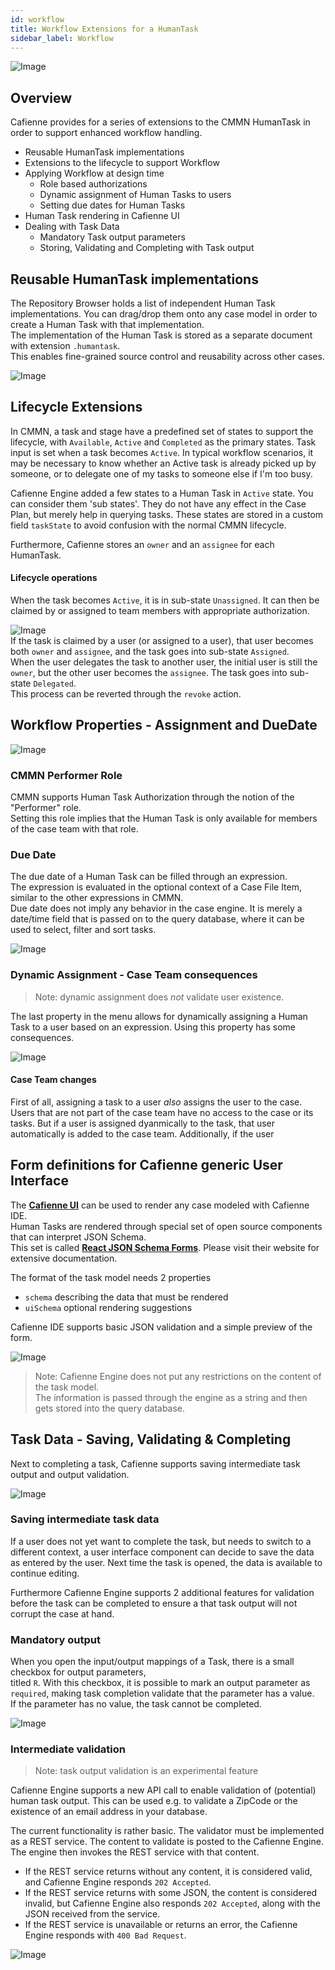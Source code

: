 ```yaml
---
id: workflow
title: Workflow Extensions for a HumanTask
sidebar_label: Workflow
---
```


![Image](assets/extensions/workflow-extensions.png)

## Overview

Cafienne provides for a series of extensions to the CMMN HumanTask in order to support enhanced workflow handling.

- Reusable HumanTask implementations
- Extensions to the lifecycle to support Workflow
- Applying Workflow at design time
  - Role based authorizations
  - Dynamic assignment of Human Tasks to users
  - Setting due dates for Human Tasks
- Human Task rendering in Cafienne UI
- Dealing with Task Data
  - Mandatory Task output parameters
  - Storing, Validating and Completing with Task output

## Reusable HumanTask implementations

The Repository Browser holds a list of independent Human Task implementations.
You can drag/drop them onto any case model in order to create a Human Task with that implementation.
<br />
The implementation of the Human Task is stored as a separate document with extension `.humantask`.
<br />
This enables fine-grained source control and reusability across other cases.

![Image](assets/extensions/reusable-implementations.png)

## Lifecycle Extensions

In CMMN, a task and stage have a predefined set of states to support the lifecycle, with `Available`, `Active` and `Completed` as the primary states.
Task input is set when a task becomes `Active`.
In typical workflow scenarios, it may be necessary to know whether an Active task is already picked up by someone, or to delegate one of my tasks to someone else if I'm too busy.

Cafienne Engine added a few states to a Human Task in `Active` state. You can consider them 'sub states'. They do not have any effect in the Case Plan, but merely help in querying tasks.
These states are stored in a custom field `taskState` to avoid confusion with the normal CMMN lifecycle.

Furthermore, Cafienne stores an `owner` and an `assignee` for each HumanTask.

#### Lifecycle operations
When the task becomes `Active`, it is in sub-state `Unassigned`. It can then be claimed by or assigned to team members with appropriate authorization.

![Image](assets/extensions/task-lifecycle-api.png)
<br />
If the task is claimed by a user (or assigned to a user), that user becomes both `owner` and `assignee`, and the task goes into sub-state `Assigned`.
<br />
When the user delegates the task to another user, the initial user is still the `owner`, but the other user becomes the `assignee`. The task goes into sub-state `Delegated`.
<br />
This process can be reverted through the `revoke` action.

## Workflow Properties - Assignment and DueDate

![Image](assets/extensions/workflow-properties-extended.png)

### CMMN Performer Role
CMMN supports Human Task Authorization through the notion of the "Performer" role. 
<br />
Setting this role implies that the Human Task is only available for members of the case team with that role.

### Due Date
The due date of a Human Task can be filled through an expression.
<br />
The expression is evaluated in the optional context of a Case File Item, similar to the other expressions in CMMN.
<br />
Due date does not imply any behavior in the case engine. It is merely a date/time field that is passed on to the query database,
where it can be used to select, filter and sort tasks.

![Image](assets/extensions/duedate-query.png)

### Dynamic Assignment - Case Team consequences

> Note: dynamic assignment does *not* validate user existence.

The last property in the menu allows for dynamically assigning a Human Task to a user based on an expression.
Using this property has some consequences.
<br />

![Image](assets/extensions/dynamic-assignment.png)

#### Case Team changes
First of all, assigning a task to a user _also_ assigns the user to the case.
<br/>
Users that are not part of the case team have no access to the case or its tasks. But if a user is assigned dyanmically to the task,
that user automatically is added to the case team. Additionally, if the user

## Form definitions for Cafienne generic User Interface

The [**Cafienne UI**](../getting-started/genericUI) can be used to render any case modeled with Cafienne IDE. 
<br/>
Human Tasks are rendered through special set of open source components that can interpret JSON Schema.
<br/>
This set is called [**React JSON Schema Forms**](https://react-jsonschema-form.readthedocs.io).
Please visit their website for extensive documentation.

The format of the task model needs 2 properties
- `schema` describing the data that must be rendered
- `uiSchema` optional rendering suggestions

Cafienne IDE supports basic JSON validation and a simple preview of the form.

![Image](assets/extensions/task-form-rendering.png)

> Note: Cafienne Engine does not put any restrictions on the content of the task model. <br/> The information is passed through the engine as a string and then gets stored into the query database.

## Task Data - Saving, Validating & Completing

Next to completing a task, Cafienne supports saving intermediate task output and output validation.

![Image](assets/extensions/task-data-api.png)

### Saving intermediate task data

If a user does not yet want to complete the task, but needs to switch to a different context, a user interface component can decide to save the data as entered by the user.
Next time the task is opened, the data is available to continue editing.

Furthermore Cafienne Engine supports 2 additional features for validation before the task can be completed to ensure a that task output will not corrupt the case at hand.

### Mandatory output

When you open the input/output mappings of a Task, there is a small checkbox for output parameters,
<br/> 
titled `R`. With this checkbox, it is possible to mark an output parameter as `required`, making task completion validate that the parameter has a value.
<br/> 
If the parameter has no value, the task cannot be completed.


![Image](assets/extensions/mandatory-output.png)

### Intermediate validation

> Note: task output validation is an experimental feature

Cafienne Engine supports a new API call to enable validation of (potential) human task output.
This can be used e.g. to validate a ZipCode or the existence of an email address in your database.

The current functionality is rather basic. The validator must be implemented as a REST service.
The content to validate is posted to the Cafienne Engine. The engine then invokes the REST service with that content.

- If the REST service returns without any content, it is considered valid, and Cafienne Engine responds `202 Accepted`.
- If the REST service returns with some JSON, the content is considered invalid, but Cafienne Engine also responds `202 Accepted`, along with the JSON received from the service.
- If the REST service is unavailable or returns an error, the Cafienne Engine responds with `400 Bad Request`.

![Image](assets/extensions/task-output-validation.png)
